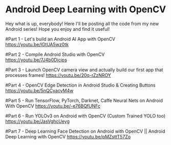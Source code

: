 # Android Deep Learning with OpenCV

Hey what is up, everybody! Here I'll be posting all the code from my new Android series! Hope you enjoy and find it useful!

#Part 1 - Let's build an Android AI App with OpenCV
https://youtu.be/lGtUA5wz0tk

#Part 2 - Compile Android Studio with OpenCV
https://youtu.be/7J4b0Djcips

#Part 3 - Launch OpenCV camera view and actually build our first app that processes frames! 
https://youtu.be/20q-rZzNROY

#Part 4 - OpenCV Edge Detection in Android Studio & Creating Buttons
https://youtu.be/5nQCyacyM4w

#Part 5 - Run TensorFlow, PyTorch, Darknet, Caffe Neural Nets on Android With OpenCV
https://youtu.be/-e76BQfUNFc

#Part 6 - Run YOLOv3 on Android with OpenCV (Custom Trained YOLO too)
https://youtu.be/JasVghcUeyg

#Part 7 - Deep Learning Face Detection on Android with OpenCV || Android Deep Learning with OpenCV
https://youtu.be/pMZsttT57Zo
